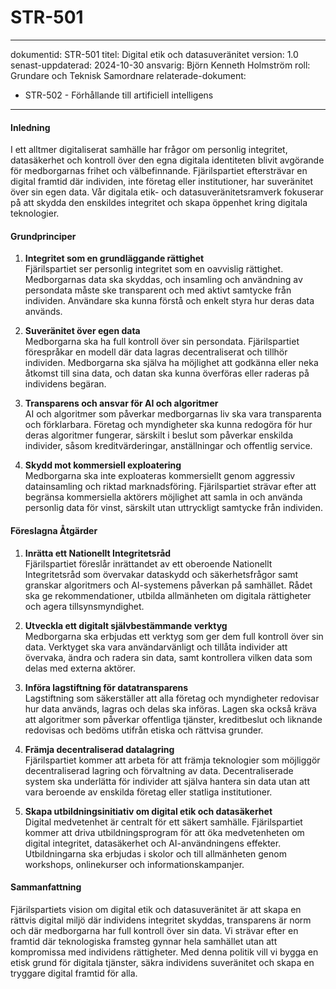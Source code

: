 # STR-501
---
dokumentid: STR-501
titel: Digital etik och datasuveränitet
version: 1.0
senast-uppdaterad: 2024-10-30
ansvarig: Björn Kenneth Holmström
roll: Grundare och Teknisk Samordnare
relaterade-dokument:
  - STR-502 - Förhållande till artificiell intelligens
---

#### Inledning
I ett alltmer digitaliserat samhälle har frågor om personlig integritet, datasäkerhet och kontroll över den egna digitala identiteten blivit avgörande för medborgarnas frihet och välbefinnande. Fjärilspartiet eftersträvar en digital framtid där individen, inte företag eller institutioner, har suveränitet över sin egen data. Vår digitala etik- och datasuveränitetsramverk fokuserar på att skydda den enskildes integritet och skapa öppenhet kring digitala teknologier.

#### Grundprinciper

1. **Integritet som en grundläggande rättighet**  
   Fjärilspartiet ser personlig integritet som en oavvislig rättighet. Medborgarnas data ska skyddas, och insamling och användning av persondata måste ske transparent och med aktivt samtycke från individen. Användare ska kunna förstå och enkelt styra hur deras data används.

2. **Suveränitet över egen data**  
   Medborgarna ska ha full kontroll över sin persondata. Fjärilspartiet förespråkar en modell där data lagras decentraliserat och tillhör individen. Medborgarna ska själva ha möjlighet att godkänna eller neka åtkomst till sina data, och datan ska kunna överföras eller raderas på individens begäran.

3. **Transparens och ansvar för AI och algoritmer**  
   AI och algoritmer som påverkar medborgarnas liv ska vara transparenta och förklarbara. Företag och myndigheter ska kunna redogöra för hur deras algoritmer fungerar, särskilt i beslut som påverkar enskilda individer, såsom kreditvärderingar, anställningar och offentlig service.

4. **Skydd mot kommersiell exploatering**  
   Medborgarna ska inte exploateras kommersiellt genom aggressiv datainsamling och riktad marknadsföring. Fjärilspartiet strävar efter att begränsa kommersiella aktörers möjlighet att samla in och använda personlig data för vinst, särskilt utan uttryckligt samtycke från individen.

#### Föreslagna Åtgärder

1. **Inrätta ett Nationellt Integritetsråd**  
   Fjärilspartiet föreslår inrättandet av ett oberoende Nationellt Integritetsråd som övervakar dataskydd och säkerhetsfrågor samt granskar algoritmers och AI-systemens påverkan på samhället. Rådet ska ge rekommendationer, utbilda allmänheten om digitala rättigheter och agera tillsynsmyndighet.

2. **Utveckla ett digitalt självbestämmande verktyg**  
   Medborgarna ska erbjudas ett verktyg som ger dem full kontroll över sin data. Verktyget ska vara användarvänligt och tillåta individer att övervaka, ändra och radera sin data, samt kontrollera vilken data som delas med externa aktörer.

3. **Införa lagstiftning för datatransparens**  
   Lagstiftning som säkerställer att alla företag och myndigheter redovisar hur data används, lagras och delas ska införas. Lagen ska också kräva att algoritmer som påverkar offentliga tjänster, kreditbeslut och liknande redovisas och bedöms utifrån etiska och rättvisa grunder.

4. **Främja decentraliserad datalagring**  
   Fjärilspartiet kommer att arbeta för att främja teknologier som möjliggör decentraliserad lagring och förvaltning av data. Decentraliserade system ska underlätta för individer att själva hantera sin data utan att vara beroende av enskilda företag eller statliga institutioner.

5. **Skapa utbildningsinitiativ om digital etik och datasäkerhet**  
   Digital medvetenhet är centralt för ett säkert samhälle. Fjärilspartiet kommer att driva utbildningsprogram för att öka medvetenheten om digital integritet, datasäkerhet och AI-användningens effekter. Utbildningarna ska erbjudas i skolor och till allmänheten genom workshops, onlinekurser och informationskampanjer.

#### Sammanfattning

Fjärilspartiets vision om digital etik och datasuveränitet är att skapa en rättvis digital miljö där individens integritet skyddas, transparens är norm och där medborgarna har full kontroll över sin data. Vi strävar efter en framtid där teknologiska framsteg gynnar hela samhället utan att kompromissa med individens rättigheter. Med denna politik vill vi bygga en etisk grund för digitala tjänster, säkra individens suveränitet och skapa en tryggare digital framtid för alla.

